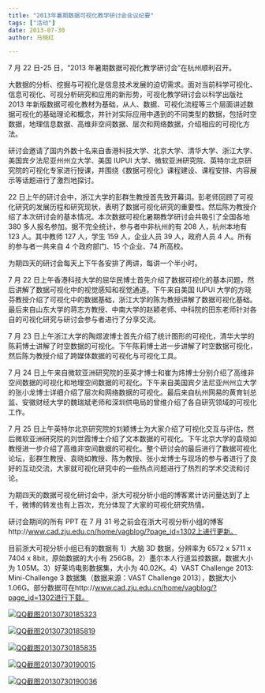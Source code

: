 ```yaml
---
title: "2013年暑期数据可视化教学研讨会会议纪要"
tags: ["活动"]
date: 2013-07-30 
author: 马晓红 

---
```


7 月 22 日-25 日，“2013 年暑期数据可视化教学研讨会”在杭州顺利召开。

大数据的分析、挖掘与可视化是信息技术发展的迫切需求。面对当前科学可视化、信息可视化、可视分析研究和应用的新形势，可视化教学研讨会以科学出版社 2013 年新版数据可视化教材为基础，从人、数据、可视化流程等三个层面讲述数据可视化的基础理论和概念，并针对实际应用中遇到的不同类型的数据，包括时空数据，地理信息数据、高维非空间数据、层次和网络数据，介绍相应的可视化方法。

研讨会邀请了国内外数十名来自香港科技大学、北京大学、清华大学、浙江大学、美国宾夕法尼亚州州立大学、美国 IUPUI 大学、微软亚洲研究院、英特尔北京研究院的可视化专家进行授课，并围绕《数据可视化》课程建设、课程安排、内容展示等话题进行了激烈地探讨。

22 日上午的研讨会中，浙江大学的彭群生教授首先致开幕词。彭老师回顾了可视化研究的发展历程和研究现状，表明了数据可视化研究的重要性。然后陈为教授介绍了本次研讨会的基本情况。本次数据可视化暑期教学研讨会共吸引了全国各地 380 多人报名参加。据不完全统计，参与者中非杭州的有 208 人，杭州本地有 123 人。其中教师 127 人，学生 159 人，企业人员 39 人，政府人员 4 人。所有的参与者一共来自 4 个政府部门、15 个企业、74 所高校。

为期四天的研讨会每天上下午各安排了两讲，每讲一个半小时。

7 月 22 日上午香港科技大学的屈华民博士首先介绍了数据可视化的基本问题，然后讲解了数据可视化中的视觉感知和视觉通道。下午来自美国 IUPUI 大学的方晓芬教授介绍了可视化中的数据基础，浙江大学的陈为教授讲解了数据可视化基础。最后来自山东大学的蒋志方教授、中南大学的赵颖老师、中科院的田东老师针对各自的可视化研究与研讨会参与者进行了分享交流。

7 月 23 日上午浙江大学的陶煜波博士首先介绍了统计图形的可视化，清华大学的陈莉博士讲解了时空数据的可视化。下午陈莉博士进一步讲解了时空数据可视化，然后陈为教授介绍了跨媒体数据的可视化与可视化工具。

7 月 24 日上午来自微软亚洲研究院的巫英才博士和崔为炜博士分别介绍了高维非空间数据的可视化和地理空间数据的可视化。下午来自美国宾夕法尼亚州州立大学的张小龙博士详细介绍了层次和网络数据的可视化。最后来自杭州网易的黄育钊总监、安徽财经大学的魏瑞斌老师和深圳供电局的曾维介绍了各自研究领域的可视化工作。

7 月 25 日上午英特尔北京研究院的刘颖博士为大家介绍了可视化交互与评估，然后微软亚洲研究院的刘世霞博士介绍了文本数据的可视化。下午北京大学的袁晓如教授进一步介绍了高维非空间数据的可视化。整个研讨会的最后进行了数据可视化论坛，彭群生教授、袁晓如教授、陈为教授、张小龙博士与现场的参与者进行了良好的互动交流，大家就可视化研究中的一些热点问题进行了热烈的学术交流和讨论。

为期四天的数据可视化研讨会中，浙大可视分析小组的博客累计访问量达到了上千，微博的转发也有上百次，充分体现了大家的可视化研究热情。

研讨会期间的所有 PPT 在 7 月 31 号之前会在浙大可视分析小组的博客http://www.cad.zju.edu.cn/home/vagblog/?page_id=1302上进行更新。

目前浙大可视分析小组已有的数据有 1）大脑 3D 数据，分辨率为 6572 x 5711 x 7404 x 8bit，原始数据的大小有 256GB。2）墨尔本人行道监控数据，数据大小为 1.05M。3）好莱坞电影数据集，大小为 40.02K。4）VAST Challenge 2013: Mini-Challenge 3 数据集（数据来源：VAST Challenge 2013），数据大小 1.06G。部分数据可在http://www.cad.zju.edu.cn/home/vagblog/?page_id=1302进行下载。

[![QQ截图20130730185323](http://www.cad.zju.edu.cn/home/vagblog/wp-content/uploads/2013/07/QQ%E6%88%AA%E5%9B%BE201307301853231.png)](http://www.cad.zju.edu.cn/home/vagblog/wp-content/uploads/2013/07/QQ截图201307301853231.png)

[![QQ截图20130730185819](http://www.cad.zju.edu.cn/home/vagblog/wp-content/uploads/2013/07/QQ%E6%88%AA%E5%9B%BE201307301858191.png)](http://www.cad.zju.edu.cn/home/vagblog/wp-content/uploads/2013/07/QQ截图201307301858191.png)

[![QQ截图20130730185835](http://www.cad.zju.edu.cn/home/vagblog/wp-content/uploads/2013/07/QQ%E6%88%AA%E5%9B%BE201307301858352.png)](http://www.cad.zju.edu.cn/home/vagblog/wp-content/uploads/2013/07/QQ截图201307301858352.png)

[![QQ截图20130730190015](http://www.cad.zju.edu.cn/home/vagblog/wp-content/uploads/2013/07/QQ%E6%88%AA%E5%9B%BE201307301900152.png)](http://www.cad.zju.edu.cn/home/vagblog/wp-content/uploads/2013/07/QQ截图201307301900152.png)

[![QQ截图20130730190036](http://www.cad.zju.edu.cn/home/vagblog/wp-content/uploads/2013/07/QQ%E6%88%AA%E5%9B%BE201307301900361.png)](http://www.cad.zju.edu.cn/home/vagblog/wp-content/uploads/2013/07/QQ截图201307301900361.png)
